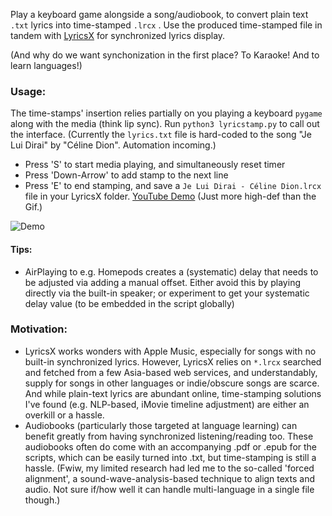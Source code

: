Play a keyboard game alongside a song/audiobook, to convert plain text `.txt` lyrics into time-stamped `.lrcx` . Use the produced time-stamped file in tandem with [LyricsX](https://github.com/ddddxxx/LyricsX) for synchronized lyrics display. 

(And why do we want synchonization in the first place? To Karaoke! And to learn languages!)

### Usage:
The time-stamps' insertion relies partially on you playing a keyboard `pygame` along with the media (think lip sync). Run `python3 lyricstamp.py` to call out the interface. (Currently the `lyrics.txt` file is hard-coded to the song "Je Lui Dirai" by "Céline Dion". Automation incoming.)
- Press 'S' to start media playing, and simultaneously reset timer
- Press 'Down-Arrow' to add stamp to the next line
- Press 'E' to end stamping, and save a `Je Lui Dirai - Céline Dion.lrcx` file in your LyricsX folder. 
[YouTube Demo](https://youtu.be/YNDgCe37LqE) (Just more high-def than the Gif.)

![Demo](demo.gif)

#### Tips:
- AirPlaying to e.g. Homepods creates a (systematic) delay that needs to be adjusted via adding a manual offset. Either avoid this by playing directly via the built-in speaker; or experiment to get your systematic delay value (to be embedded in the script globally)

### Motivation:
- LyricsX works wonders with Apple Music, especially for songs with no built-in synchronized lyrics. However, LyricsX relies on `*.lrcx` searched and fetched from a few Asia-based web services, and understandably, supply for songs in other languages or indie/obscure songs are scarce. And while plain-text lyrics are abundant online, time-stamping solutions I've found (e.g. NLP-based, iMovie timeline adjustment) are either an overkill or a hassle. 
- Audiobooks (particularly those targeted at language learning) can benefit greatly from having synchronized listening/reading too. These audiobooks often do come with an accompanying .pdf or .epub for the scripts, which can be easily turned into .txt, but time-stamping is still a hassle. (Fwiw, my limited research had led me to the so-called 'forced alignment', a sound-wave-analysis-based technique to align texts and audio. Not sure if/how well it can handle multi-language in a single file though.)